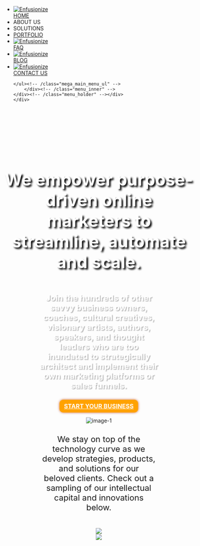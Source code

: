 <html>
  <head>
<script src="https://kit.fontawesome.com/6e86cd867d.js" crossorigin="anonymous"></script>
<!-- Global site tag (gtag.js) - Google Analytics -->
<script async src="https://www.googletagmanager.com/gtag/js?id=UA-157367028-1"></script>
<script>
  window.dataLayer = window.dataLayer || [];
  function gtag(){dataLayer.push(arguments);}
  gtag('js', new Date());

  gtag('config', 'UA-157367028-1');
</script>
<style type="text/css">
.banner{    
    background-repeat: no-repeat;
    background-image: url(//enfusionize.com/wp-content/uploads/2019/07/IMG-BANNER.jpg);
    background-size: cover;
    background-position: center top;
    padding: 20% 0 2%;
}
.clearfix.main-content__section {
    padding: 0px;
}
.banner-row h3 {
    text-align: center;
    font-size: 45px !important;
    font-weight: bold !important;
    color: #ffffff;
    text-shadow: 4px 4px 4px rgba(0,0,0,1.3) !important;
}
.banner-row p {
    font-size: 22px !important;
    text-align: center;
    color: #ffffff;
    padding: 2% 18%;
    font-weight: bold;
    text-shadow: 2px 2px 2px rgba(0,0,0,0.3) !important;
}
.banner-row {
    text-align: center;
}
.banner-row .use-ajax {
    color: #fff;
    background-color: #ffa200 !important;
    border: 2px solid #ffa200 !important;
    box-shadow: 0px 0px 6px #ca5e31 !important;
    border-radius: 10px !important;
    font-size: 16px;
    font-weight: bold;
    text-transform: uppercase;
    padding: 1% 2%;
}
.drop-icon i.fas.fa-angle-down {
    font-size: 50px;
    margin-top: 5%;
}
.center{
    text-align: center;
    padding: 2% 20%;
}
@media (min-width: 1200px){
.container {
    width: 100%;
}
}
</style>
  </head>
<body>
<!---MENU NAVIGATION----->
<nav class="navbar-collapse hidden-xs" id="sticky_navigation_wrapper">
   <div id="sticky_navigation" class="hidden-phones hidden-xs">
      <div class="container" id="conteiner-nav" style="padding-right:0px;">
      <div id="mega_main_menu" class="nav_menu top-menu icons-left first-lvl-align-left first-lvl-separator-none direction-horizontal responsive-enable mobile_minimized-enable dropdowns_animation-none version-1-1-0 no-logo include-search">
	<div class="menu_holder">
		<div class="menu_inner">
	<ul id="mega_main_menu_ul" class="mega_main_menu_ul">
<li class="custom_menu_icon menu-item menu-item-type-post_type menu-item-object-page menu-item-home menu-item-11043 default_dropdown  drop_to_right  submenu_default_width columns"><a href="#" class="item_link  with_icon">
<div class="processed_image">
	<img src="https://images2.enfusionize.com/wp-content/uploads/2014/02/hd-icon1.png" alt="Enfusionize" title="Enfusionize">
	</div><!-- class="processed_image" --><span class="link_text">HOME</span></a></li>
<li class="custom_link_about menu-item menu-item-type-custom menu-item-object-custom menu-item-has-children menu-item-12890 default_dropdown  drop_to_right  submenu_default_width columns"><a class="item_link  with_icon"><span><span class="link_text">ABOUT US</span></span></a>
</li>
<li class="custom_link_about menu-item menu-item-type-custom menu-item-object-custom menu-item-has-children menu-item-14261 default_dropdown  drop_to_right  submenu_default_width columns"><a class="item_link  with_icon"><span><span class="link_text">SOLUTIONS</span></span></a></li>
<li class="custom_link_about menu-item menu-item-type-post_type menu-item-object-page menu-item-15919 default_dropdown  drop_to_right  submenu_default_width columns"><a href="#" class="item_link  with_icon"><span><span class="link_text">PORTFOLIO</span></span></a></li>
<li class="custom_menu_icon menu-item menu-item-type-post_type menu-item-object-page menu-item-11048 default_dropdown  drop_to_right  submenu_default_width columns"><a href="#" class="item_link  with_icon">
	<div class="processed_image">
		<img src="https://images2.enfusionize.com/wp-content/uploads/2014/02/hd-icon6.png" alt="Enfusionize" title="Enfusionize">
	</div><!-- class="processed_image" --><span class="link_text">FAQ</span></a></li>
<li class="custom_menu_icon menu-item menu-item-type-post_type menu-item-object-page menu-item-11049 default_dropdown  drop_to_right  submenu_default_width columns"><a href="#" class="item_link  with_icon">
	<div class="processed_image">
		<img src="https://images1.enfusionize.com/wp-content/uploads/2014/09/hd-icon7.png" alt="Enfusionize" title="Enfusionize">
	</div><!-- class="processed_image" --><span class="link_text">BLOG</span></a></li>
<li class="menu-item menu-item-type-post_type menu-item-object-page menu-item-11356 default_dropdown  drop_to_right  submenu_default_width columns"><a href="#" class="item_link  with_icon">
	<div class="processed_image">
		<img src="https://images2.enfusionize.com/wp-content/uploads/2018/10/contact_us.png" alt="Enfusionize" title="Enfusionize">
	</div><!-- class="processed_image" --><span class="link_text">CONTACT US</span></a></li>

	</ul><!-- /class="mega_main_menu_ul" -->
		</div><!-- /class="menu_inner" -->
	</div><!-- /class="menu_holder" --></div>
	</div>
</div>
</nav>  

<!----------BANNER START--------->
<div class="container banner">
<div class="row banner-row">
<h3>We empower purpose-driven online marketers to streamline, automate and scale.</h3>

<p>Join the hundreds of other savvy business owners, coaches, cultural creatives, visionary artists, authors, speakers, and thought leaders who are too inundated to strategically architect and implement their own marketing platforms or sales funnels.</p>

<div class="button"><a class="use-ajax" data-dialog-type="modal" href="#">Start Your Business</a></div>
<div class="drop-icon"><a href="#drop-second"><i class="fas fa-angle-down"></i></a></div>
</div>
<!----banner-row-close-----></div>

<div class="container second">
<div id ="drop-second" class="row second-row">
<div class="center"><img alt="image-1" src="//enfusionize.com/wp-content/uploads/2019/07/text-img3.png" />
<p class="opensans_light" style="font-size: 22px; padding-top: 2%;">We stay on top of the technology curve as we develop strategies, products, and solutions for our beloved clients. Check out a sampling of our intellectual capital and innovations below.</p>
</div>
</div>

<div class="center">
<div class="third-row"><img src="//enfusionize.com/wp-content/uploads/2019/07/text-img2.png" /></div>

<div class="fourth-row"><img class="mapp-img" src="//enfusionize.com/wp-content/uploads/2019/06/MAPP-Hires.png" /></div>
</div>
</div>
</body>
</html>


